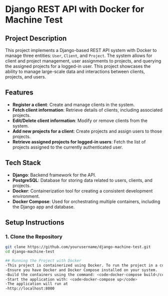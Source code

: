 # Django REST API with Docker for Machine Test

## Project Description
This project implements a Django-based REST API system with Docker to manage three entities: `User`, `Client`, and `Project`. The system allows for client and project management, user assignments to projects, and querying the assigned projects for a logged-in user. This project showcases the ability to manage large-scale data and interactions between clients, projects, and users.

## Features
- **Register a client**: Create and manage clients in the system.
- **Fetch client information**: Retrieve details of clients, including associated projects.
- **Edit/Delete client information**: Modify or remove clients from the system.
- **Add new projects for a client**: Create projects and assign users to those projects.
- **Retrieve assigned projects for logged-in users**: Fetch the list of projects assigned to the currently authenticated user.

## Tech Stack
- **Django**: Backend framework for the API.
- **PostgreSQL**: Database for storing data related to users, clients, and projects.
- **Docker**: Containerization tool for creating a consistent development environment.
- **Docker Compose**: Used for orchestrating multiple containers, including the Django app and database.

## Setup Instructions

### 1. Clone the Repository
```bash
git clone https://github.com/yourusername/django-machine-test.git
cd django-machine-test

## Running the Project with Docker
-This project is containerized using Docker. To run the project in a containerized environment, follow these steps:
-Ensure you have Docker and Docker Compose installed on your system.
-Build the containers using the command: <code>docker-compose build</code>
-Start the application with: <code>docker-compose up</code>
-The application will run at
-http://localhost:8000
